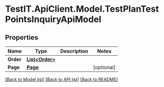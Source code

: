 # TestIT.ApiClient.Model.TestPlanTestPointsInquiryApiModel

## Properties

Name | Type | Description | Notes
------------ | ------------- | ------------- | -------------
**Order** | [**List&lt;Order&gt;**](Order.md) |  | 
**Page** | [**Page**](Page.md) |  | [optional] 

[[Back to Model list]](../README.md#documentation-for-models) [[Back to API list]](../README.md#documentation-for-api-endpoints) [[Back to README]](../README.md)


